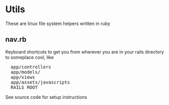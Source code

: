 Utils
=====

These are linux file system helpers written in ruby

nav.rb
------

Keyboard shortcuts to get you from wherever you are in your rails directory to someplace cool, like

<pre>
  app/controllers
  app/models/
  app/views
  app/assets/javascripts
  RAILS_ROOT
</pre>

See source code for setup instructions

